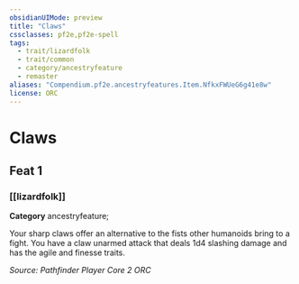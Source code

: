 ```yaml
---
obsidianUIMode: preview
title: "Claws"
cssclasses: pf2e,pf2e-spell
tags:
  - trait/lizardfolk
  - trait/common
  - category/ancestryfeature
  - remaster
aliases: "Compendium.pf2e.ancestryfeatures.Item.NfkxFWUeG6g41e8w"
license: ORC
---
```

# Claws
## Feat 1
### [[lizardfolk]]

**Category** ancestryfeature; 




Your sharp claws offer an alternative to the fists other humanoids bring to a fight. You have a claw unarmed attack that deals 1d4 slashing damage and has the agile and finesse traits.

*Source: Pathfinder Player Core 2*
*ORC*